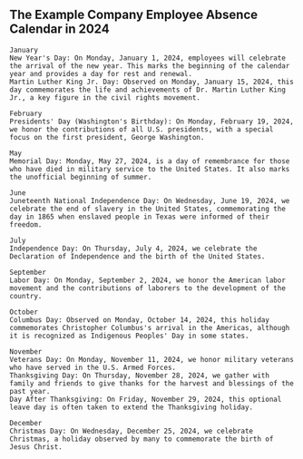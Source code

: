 ## The Example Company Employee Absence Calendar in 2024
    January
    New Year's Day: On Monday, January 1, 2024, employees will celebrate the arrival of the new year. This marks the beginning of the calendar year and provides a day for rest and renewal.
    Martin Luther King Jr. Day: Observed on Monday, January 15, 2024, this day commemorates the life and achievements of Dr. Martin Luther King Jr., a key figure in the civil rights movement.
    
    February
    Presidents' Day (Washington's Birthday): On Monday, February 19, 2024, we honor the contributions of all U.S. presidents, with a special focus on the first president, George Washington.
    
    May
    Memorial Day: Monday, May 27, 2024, is a day of remembrance for those who have died in military service to the United States. It also marks the unofficial beginning of summer.
    
    June
    Juneteenth National Independence Day: On Wednesday, June 19, 2024, we celebrate the end of slavery in the United States, commemorating the day in 1865 when enslaved people in Texas were informed of their freedom.
    
    July
    Independence Day: On Thursday, July 4, 2024, we celebrate the Declaration of Independence and the birth of the United States.
    
    September
    Labor Day: On Monday, September 2, 2024, we honor the American labor movement and the contributions of laborers to the development of the country.
    
    October
    Columbus Day: Observed on Monday, October 14, 2024, this holiday commemorates Christopher Columbus's arrival in the Americas, although it is recognized as Indigenous Peoples' Day in some states.
    
    November 
    Veterans Day: On Monday, November 11, 2024, we honor military veterans who have served in the U.S. Armed Forces.
    Thanksgiving Day: On Thursday, November 28, 2024, we gather with family and friends to give thanks for the harvest and blessings of the past year.
    Day After Thanksgiving: On Friday, November 29, 2024, this optional leave day is often taken to extend the Thanksgiving holiday.
    
    December
    Christmas Day: On Wednesday, December 25, 2024, we celebrate Christmas, a holiday observed by many to commemorate the birth of Jesus Christ.

